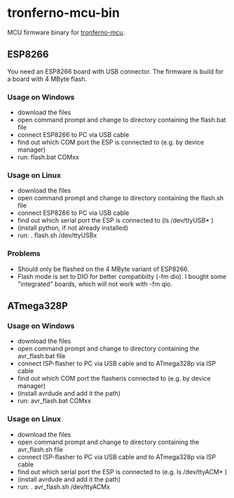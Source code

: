 # tronferno-mcu-bin

MCU firmware binary for [tronferno-mcu](https://github.com/zwiebert/tronferno-mcu).


## ESP8266

You need an ESP8266 board with USB connector. The firmware is build for a board with 4 MByte flash.


### Usage on Windows

  * download the files
  * open command prompt and change to directory containing the flash.bat file
  * connect ESP8266 to PC via USB cable
  * find out which COM port the ESP is connected to (e.g. by device manager) 
  * run: flash.bat COMxx


### Usage on Linux

  * download the files
  * open command prompt and change to directory containing the flash.sh file
  * connect ESP8266 to PC via USB cable
  * find out which serial port the ESP is connected to (ls /dev/ttyUSB* ) 
  * (install python, if not already installed)
  * run: . flash.sh /dev/ttyUSBx


 ### Problems
  * Should only be flashed on the 4 MByte variant of ESP8266. 
  * Flash mode is set to DIO for better compatibilty (-fm dio). I bought some "integrated" boards, which will not work with -fm qio.
  

## ATmega328P

### Usage on Windows

  * download the files
  * open command prompt and change to directory containing the avr_flash.bat file
  * connect ISP-flasher to PC via USB cable and to ATmega328p via ISP cable
  * find out which COM port the flasheris connected to (e.g. by device manager) 
  * (install avrdude and add it the path)
  * run: avr_flash.bat COMxx


### Usage on Linux

  * download the files
  * open command prompt and change to directory containing the avr_flash.sh file
  * connect ISP-flasher to PC via USB cable and to ATmega328p via ISP cable
  * find out which serial port the ESP is connected to (e.g. ls /dev/ttyACM* ) 
  * (install avrdude and add it the path)
  * run: . avr_flash.sh /dev/ttyACMx
